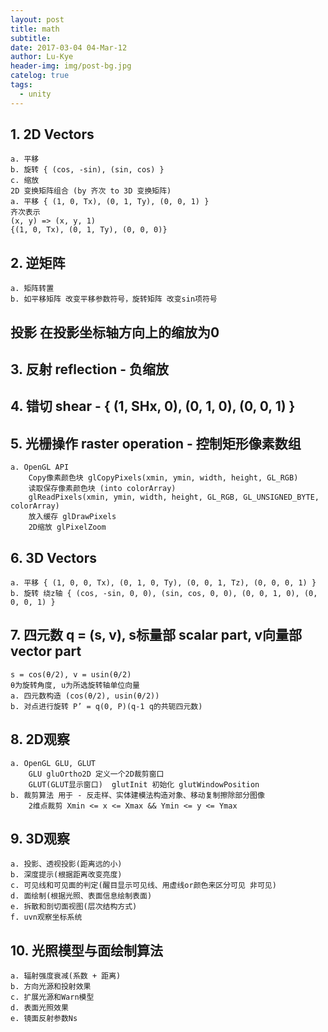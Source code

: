 ```yaml
---
layout: post
title: math
subtitle: 
date: 2017-03-04 04-Mar-12
author: Lu-Kye
header-img: img/post-bg.jpg
catelog: true
tags: 
  - unity
---
```

## 1. 2D Vectors
```
a. 平移
b. 旋转 { (cos, -sin), (sin, cos) }
c. 缩放
2D 变换矩阵组合 (by 齐次 to 3D 变换矩阵)
a. 平移 { (1, 0, Tx), (0, 1, Ty), (0, 0, 1) }
齐次表示
(x, y) => (x, y, 1)
{(1, 0, Tx), (0, 1, Ty), (0, 0, 0)}
```

## 2. 逆矩阵
```
a. 矩阵转置
b. 如平移矩阵 改变平移参数符号，旋转矩阵 改变sin项符号
```

## 投影 在投影坐标轴方向上的缩放为0

## 3. 反射 reflection - 负缩放

## 4. 错切 shear - { (1, SHx, 0), (0, 1, 0), (0, 0, 1) }

## 5. 光栅操作 raster operation - 控制矩形像素数组
```
a. OpenGL API
    Copy像素颜色块 glCopyPixels(xmin, ymin, width, height, GL_RGB)
    读取保存像素颜色块 (into colorArray)
    glReadPixels(xmin, ymin, width, height, GL_RGB, GL_UNSIGNED_BYTE, colorArray)
    放入缓存 glDrawPixels
    2D缩放 glPixelZoom
```

## 6. 3D Vectors
```
a. 平移 { (1, 0, 0, Tx), (0, 1, 0, Ty), (0, 0, 1, Tz), (0, 0, 0, 1) }
b. 旋转 绕z轴 { (cos, -sin, 0, 0), (sin, cos, 0, 0), (0, 0, 1, 0), (0, 0, 0, 1) }
```

## 7. 四元数 q = (s, v), s标量部 scalar part, v向量部 vector part
```
s = cos(θ/2), v = usin(θ/2)
θ为旋转角度, u为所选旋转轴单位向量
a. 四元数构造 (cos(θ/2), usin(θ/2))
b. 对点进行旋转 P’ = q(0, P)(q-1 q的共轭四元数)
```

## 8. 2D观察
```
a. OpenGL GLU, GLUT
    GLU gluOrtho2D 定义一个2D裁剪窗口
    GLUT(GLUT显示窗口)  glutInit 初始化 glutWindowPosition
b. 裁剪算法 用于 - 反走样、实体建模法构造对象、移动复制擦除部分图像
    2维点裁剪 Xmin <= x <= Xmax && Ymin <= y <= Ymax
```

## 9. 3D观察
```
a. 投影、透视投影(距离远的小)
b. 深度提示(根据距离改变亮度)
c. 可见线和可见面的判定(醒目显示可见线、用虚线or颜色来区分可见 非可见)
d. 面绘制(根据光照、表面信息绘制表面)
e. 拆散和剖切面视图(层次结构方式)
f. uvn观察坐标系统
```

## 10. 光照模型与面绘制算法
```
a. 辐射强度衰减(系数 + 距离)
b. 方向光源和投射效果
c. 扩展光源和Warn模型
d. 表面光照效果
e. 镜面反射参数Ns
```

